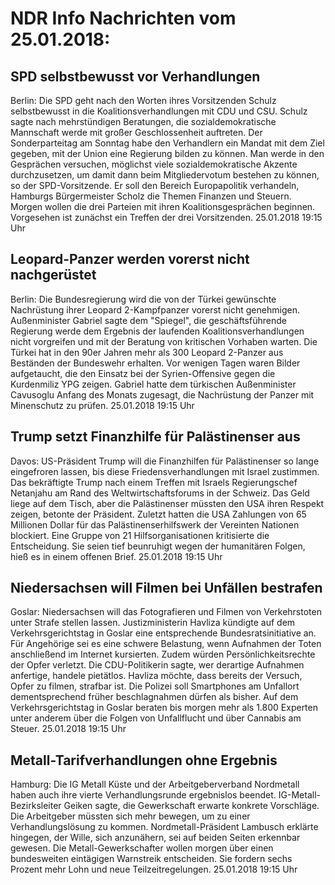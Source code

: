# NDR Info Nachrichten vom 25.01.2018:


## SPD selbstbewusst vor Verhandlungen
Berlin: Die SPD geht nach den Worten ihres Vorsitzenden Schulz selbstbewusst in die Koalitionsverhandlungen mit CDU und CSU. Schulz sagte nach mehrstündigen Beratungen, die sozialdemokratische Mannschaft werde mit großer Geschlossenheit auftreten. Der Sonderparteitag am Sonntag habe den Verhandlern ein Mandat mit dem Ziel gegeben, mit der Union eine Regierung bilden zu können. Man werde in den Gesprächen versuchen, möglichst viele sozialdemokratische Akzente durchzusetzen, um damit dann beim Mitgliedervotum bestehen zu können, so der SPD-Vorsitzende. Er soll den Bereich  Europapolitik verhandeln, Hamburgs Bürgermeister Scholz die Themen Finanzen und Steuern. Morgen wollen die drei Parteien mit ihren Koalitionsgesprächen beginnen. Vorgesehen ist zunächst ein Treffen der drei Vorsitzenden. 25.01.2018 19:15 Uhr 

## Leopard-Panzer werden vorerst nicht nachgerüstet
Berlin: Die Bundesregierung wird die von der Türkei gewünschte Nachrüstung ihrer Leopard 2-Kampfpanzer vorerst nicht genehmigen. Außenminister Gabriel sagte dem "Spiegel", die geschäftsführende Regierung werde dem Ergebnis der laufenden Koalitionsverhandlungen nicht vorgreifen und mit der Beratung von kritischen Vorhaben warten. Die Türkei hat in den 90er Jahren mehr als 300 Leopard 2-Panzer aus Beständen der Bundeswehr erhalten. Vor wenigen Tagen waren Bilder aufgetaucht, die den Einsatz bei der Syrien-Offensive gegen die Kurdenmiliz YPG zeigen. Gabriel hatte dem türkischen Außenminister Cavusoglu Anfang des Monats zugesagt, die Nachrüstung der Panzer mit Minenschutz zu prüfen. 25.01.2018 19:15 Uhr 

## Trump setzt Finanzhilfe für Palästinenser aus
Davos:	US-Präsident Trump will die Finanzhilfen für Palästinenser so lange eingefroren lassen, bis diese Friedensverhandlungen mit Israel zustimmen. Das bekräftigte Trump nach einem Treffen mit Israels Regierungschef Netanjahu am Rand des Weltwirtschaftsforums in der Schweiz. Das Geld liege auf dem Tisch, aber die Palästinenser müssten den USA ihren Respekt zeigen, betonte der Präsident. Zuletzt hatten die USA Zahlungen von 65 Millionen Dollar für das Palästinenserhilfswerk der Vereinten Nationen blockiert. Eine Gruppe von 21 Hilfsorganisationen kritisierte die Entscheidung. Sie seien tief beunruhigt wegen der humanitären Folgen, hieß es in einem offenen Brief. 25.01.2018 19:15 Uhr 

## Niedersachsen will Filmen bei Unfällen bestrafen
Goslar:	Niedersachsen will das Fotografieren und Filmen von Verkehrstoten unter Strafe stellen lassen. Justizministerin Havliza kündigte auf dem Verkehrsgerichtstag in Goslar eine entsprechende Bundesratsinitiative an. Für Angehörige sei es eine schwere Belastung, wenn Aufnahmen der Toten anschließend im Internet kursierten. Zudem würden Persönlichkeitsrechte der Opfer verletzt. Die CDU-Politikerin sagte, wer derartige Aufnahmen anfertige, handele pietätlos. Havliza möchte, dass bereits der Versuch, Opfer zu filmen, strafbar ist. Die Polizei soll Smartphones am Unfallort dementsprechend früher beschlagnahmen dürfen als bisher. Auf dem Verkehrsgerichtstag in Goslar beraten bis morgen mehr als 1.800 Experten unter anderem über die Folgen von Unfallflucht und über Cannabis am Steuer. 25.01.2018 19:15 Uhr 

## Metall-Tarifverhandlungen ohne Ergebnis
Hamburg:	Die IG Metall Küste und der Arbeitgeberverband Nordmetall haben auch ihre vierte Verhandlungsrunde ergebnislos beendet. IG-Metall-Bezirksleiter Geiken sagte, die Gewerkschaft erwarte konkrete Vorschläge. Die Arbeitgeber müssten sich mehr bewegen, um zu einer Verhandlungslösung zu kommen. Nordmetall-Präsident Lambusch erklärte hingegen, der Wille, sich anzunähern, sei auf beiden Seiten erkennbar gewesen. Die Metall-Gewerkschafter wollen morgen über einen bundesweiten eintägigen Warnstreik entscheiden. Sie fordern sechs Prozent mehr Lohn und neue Teilzeitregelungen. 25.01.2018 19:15 Uhr 
